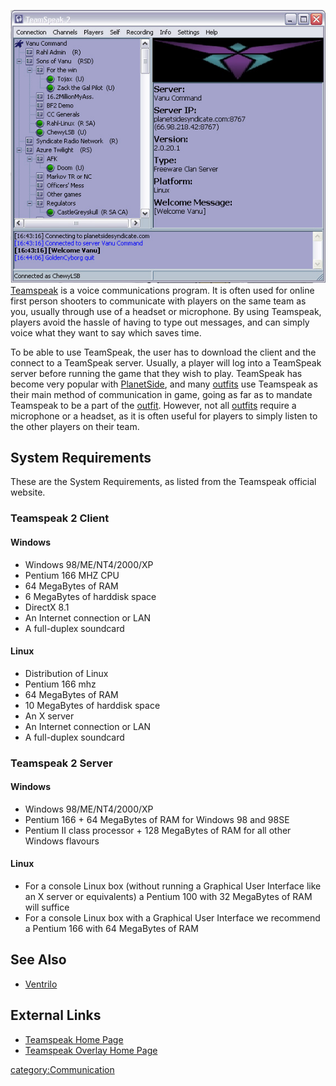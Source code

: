 ![](../images/TeamSpeak.jpg "fig:TeamSpeak.jpg") [Teamspeak](Teamspeak.md)
is a voice communications program. It is often used for online first
person shooters to communicate with players on the same team as you,
usually through use of a headset or microphone. By using Teamspeak,
players avoid the hassle of having to type out messages, and can simply
voice what they want to say which saves time.

To be able to use TeamSpeak, the user has to download the client and the
connect to a TeamSpeak server. Usually, a player will log into a
TeamSpeak server before running the game that they wish to play.
TeamSpeak has become very popular with
[PlanetSide](PlanetSide.md), and many
[outfits](../terminology/Outfit.md) use Teamspeak as their main method of
communication in game, going as far as to mandate Teamspeak to be a part
of the [outfit](../terminology/Outfit.md). However, not all
[outfits](../terminology/Outfit.md) require a microphone or a headset, as it is
often useful for players to simply listen to the other players on their
team.

## System Requirements

These are the System Requirements, as listed from the Teamspeak official
website.

### Teamspeak 2 Client

#### Windows

- Windows 98/ME/NT4/2000/XP
- Pentium 166 MHZ CPU
- 64 MegaBytes of RAM
- 6 MegaBytes of harddisk space
- DirectX 8.1
- An Internet connection or LAN
- A full-duplex soundcard

#### Linux

- Distribution of Linux
- Pentium 166 mhz
- 64 MegaBytes of RAM
- 10 MegaBytes of harddisk space
- An X server
- An Internet connection or LAN
- A full-duplex soundcard

### Teamspeak 2 Server

#### Windows

- Windows 98/ME/NT4/2000/XP
- Pentium 166 + 64 MegaBytes of RAM for Windows 98 and 98SE
- Pentium II class processor + 128 MegaBytes of RAM for all other
  Windows flavours

#### Linux

- For a console Linux box (without running a Graphical User Interface
  like an X server or equivalents) a Pentium 100 with 32 MegaBytes of
  RAM will suffice
- For a console Linux box with a Graphical User Interface we recommend
  a Pentium 166 with 64 MegaBytes of RAM

## See Also

- [Ventrilo](Ventrilo.md)

## External Links

- [Teamspeak Home Page](http://www.goteamspeak.com/)
- [Teamspeak Overlay Home Page](http://www.teamspeakoverlay.com/)

[category:Communication](category:Communication.md)
